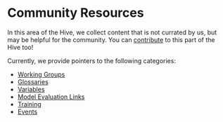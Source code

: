# Community Resources

<!-- {% include "call_contribute.md" %} -->

In this area of the Hive, we collect content that is not currated by us, but may be helpful for the community. You can [contribute](../contribute/index.md) to this part of the Hive too!

Currently, we provide pointers to the following categories:  
- [Working Groups](community_working_groups.md)    
- [Glossaries](./glossaries/index.md)  
- [Variables](./glossaries/glossary_cmip.md)  
- [Model Evaluation Links](community_model_catalogs)  
- [Training](training/)  
- [Events](./events/index.md)  